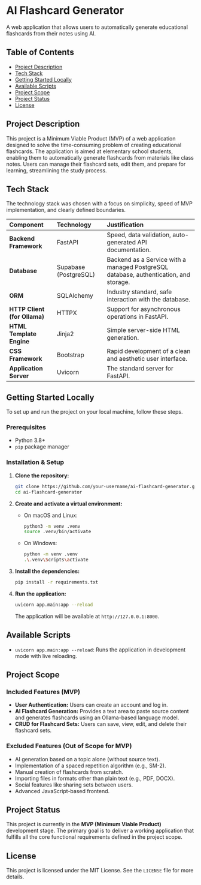 # AI Flashcard Generator

A web application that allows users to automatically generate educational flashcards from their notes using AI.

## Table of Contents

- [Project Description](#project-description)
- [Tech Stack](#tech-stack)
- [Getting Started Locally](#getting-started-locally)
- [Available Scripts](#available-scripts)
- [Project Scope](#project-scope)
- [Project Status](#project-status)
- [License](#license)

## Project Description

This project is a Minimum Viable Product (MVP) of a web application designed to solve the time-consuming problem of creating educational flashcards. The application is aimed at elementary school students, enabling them to automatically generate flashcards from materials like class notes. Users can manage their flashcard sets, edit them, and prepare for learning, streamlining the study process.

## Tech Stack

The technology stack was chosen with a focus on simplicity, speed of MVP implementation, and clearly defined boundaries.

| Component | Technology | Justification |
| :--- | :--- | :--- |
| **Backend Framework** | FastAPI | Speed, data validation, auto-generated API documentation. |
| **Database** | Supabase (PostgreSQL) | Backend as a Service with a managed PostgreSQL database, authentication, and storage. |
| **ORM** | SQLAlchemy | Industry standard, safe interaction with the database. |
| **HTTP Client (for Ollama)**| HTTPX | Support for asynchronous operations in FastAPI. |
| **HTML Template Engine** | Jinja2 | Simple server-side HTML generation. |
| **CSS Framework** | Bootstrap | Rapid development of a clean and aesthetic user interface. |
| **Application Server** | Uvicorn | The standard server for FastAPI. |

## Getting Started Locally

To set up and run the project on your local machine, follow these steps.

### Prerequisites

- Python 3.8+
- `pip` package manager

### Installation & Setup

1.  **Clone the repository:**
    ```sh
    git clone https://github.com/your-username/ai-flashcard-generator.git
    cd ai-flashcard-generator
    ```

2.  **Create and activate a virtual environment:**
    - On macOS and Linux:
      ```sh
      python3 -m venv .venv
      source .venv/bin/activate
      ```
    - On Windows:
      ```sh
      python -m venv .venv
      .\.venv\Scripts\activate
      ```

3.  **Install the dependencies:**
    ```sh
    pip install -r requirements.txt
    ```

4.  **Run the application:**
    ```sh
    uvicorn app.main:app --reload
    ```
    The application will be available at `http://127.0.0.1:8000`.

## Available Scripts

-   `uvicorn app.main:app --reload`: Runs the application in development mode with live reloading.

## Project Scope

### Included Features (MVP)

-   **User Authentication:** Users can create an account and log in.
-   **AI Flashcard Generation:** Provides a text area to paste source content and generates flashcards using an Ollama-based language model.
-   **CRUD for Flashcard Sets:** Users can save, view, edit, and delete their flashcard sets.

### Excluded Features (Out of Scope for MVP)

-   AI generation based on a topic alone (without source text).
-   Implementation of a spaced repetition algorithm (e.g., SM-2).
-   Manual creation of flashcards from scratch.
-   Importing files in formats other than plain text (e.g., PDF, DOCX).
-   Social features like sharing sets between users.
-   Advanced JavaScript-based frontend.

## Project Status

This project is currently in the **MVP (Minimum Viable Product)** development stage. The primary goal is to deliver a working application that fulfills all the core functional requirements defined in the project scope.

## License

This project is licensed under the MIT License. See the `LICENSE` file for more details.
